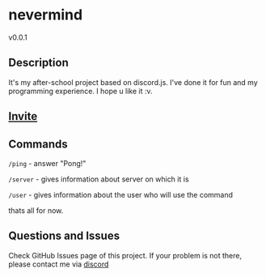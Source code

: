 # nevermind

v0.0.1

## Description

It's my after-school project based on discord.js. I've done it for fun and my programming experience. I hope u like it :v. 

## [Invite](https://discord.com/api/oauth2/authorize?client_id=1193641042344431807&permissions=8&scope=bot)

## Commands

```/ping``` - answer "Pong!"

```/server``` - gives information about server on which it is

```/user``` - gives information about the user who will use the command

thats all for now.

## Questions and Issues

Check GitHub Issues page of this project. If your problem is not there, please contact me via [discord](https://discord.gg/f9EtgThamC)
